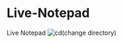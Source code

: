 # Live-Notepad
Live Notepad
![cd(change directory)]([https://github.com/user-attachments/assets/9bbf9482-297d-4de2-af8c-5919f8305b3b](https://github.com/kalivarun/Live-Notepad/blob/main/Screenshot%202024-10-08%20023657.png?raw=true))
